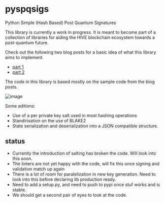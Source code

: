# pyspqsigs
Python Simple (Hash Based) Post Quantum Signatures

This library is currently a work in progress. It is meant to become part of a collection of libraries for aiding the HIVE blockchain ecosystem towards a post-quantum future.

Check out the following two blog posts for a basic idea of what this library aims to implement.

* [part 1](https://hive.blog/hive-161707/@pibara/a-practical-introduction-into-hash-based-signatures-using-python-part-one)
* [part 2](https://hive.blog/hive-161707/@pibara/a-practical-introduction-into-hash-based-signatures-using-python-part-two)

The code in this library is based mostly on the sample code from the blog posts.

![image](https://user-images.githubusercontent.com/289546/114308898-ab79b300-9ae5-11eb-99bb-c4603b1a07f3.png)


Some aditions:

* Use of a per private key salt used in most hashing operations
* Standirisation on the use of BLAKE2
* State serialization and deserialization into a JSON compatible structure.

## status

* Currently the introduction of salting has broken the code. Will look into this soon.
* The linters are not yet happy with the code, will fix this once signing and validation match up again
* There is a lot of room for paralelization in new key generation. Need to look into this before declaring lib production ready.
* Need to add a setup.py, and need to push to pypi once stuf works and is stable.
* We should get a second pair of eyes to look at the code.
